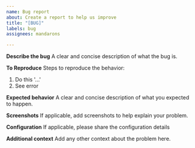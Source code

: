 ```yaml
---
name: Bug report
about: Create a report to help us improve
title: "[BUG]"
labels: bug
assignees: mandarons

---
```


**Describe the bug**
A clear and concise description of what the bug is.

**To Reproduce**
Steps to reproduce the behavior:
1. Do this '...'
2. See error

**Expected behavior**
A clear and concise description of what you expected to happen.

**Screenshots**
If applicable, add screenshots to help explain your problem.

**Configuration**
If applicable, please share the configuration details

**Additional context**
Add any other context about the problem here.
